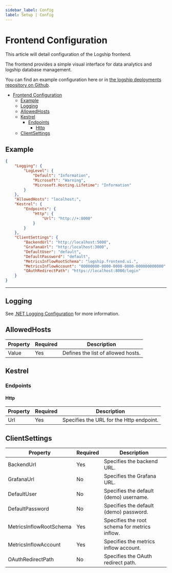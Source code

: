 ```yaml
---
sidebar_label: Config
label: Setup | Config
---
```


# Frontend Configuration

This article will detail configuration of the Logship frontend. 

The frontend provides a simple visual interface for data analytics and logship database management.

You can find an example configuration here or in [the logship deployments repository on Github](https://github.com/logship-io/logship-deployments).

- [Frontend Configuration](#frontend-configuration)
  - [Example](#example)
  - [Logging](#logging)
  - [AllowedHosts](#allowedhosts)
  - [Kestrel](#kestrel)
    - [Endpoints](#endpoints)
      - [Http](#http)
  - [ClientSettings](#clientsettings)

## Example

```json
{
    "Logging": {
        "LogLevel": {
            "Default": "Information",
            "Microsoft": "Warning",
            "Microsoft.Hosting.Lifetime": "Information"
        }
    },
    "AllowedHosts": "localhost;",
    "Kestrel": {
        "Endpoints": {
            "Http": {
                "Url": "http://+:8000"
            }
        }
    },
    "ClientSettings": {
        "BackendUrl": "http://localhost:5000",
        "GrafanaUrl": "http:/localhost:3000",
        "DefaultUser": "default",
        "DefaultPassword": "default",
        "MetricsInflowRootSchema": "logship.frontend.ui.",
        "MetricsInflowAccount": "00000000-0000-0000-0000-000000000000",
        "OAuthRedirectPath": "https://localhost:8000/login"
    }
}
```

---
## Logging

See [.NET Logging Configuration](https://learn.microsoft.com/en-us/dotnet/core/extensions/logging?tabs=command-line#configure-logging-without-code) for more information.

## AllowedHosts

| Property               | Required | Description                               |
|------------------------|----------|-------------------------------------------|
| Value                  | Yes      | Defines the list of allowed hosts.        |

## Kestrel

### Endpoints

#### Http

| Property | Required | Description                               |
|----------|----------|-------------------------------------------|
| Url      | Yes      | Specifies the URL for the Http endpoint.  |

## ClientSettings

| Property                 | Required | Description                               |
|--------------------------|----------|-------------------------------------------|
| BackendUrl               | Yes      | Specifies the backend URL.                |
| GrafanaUrl               | No       | Specifies the Grafana URL.                |
| DefaultUser              | No       | Specifies the default (demo) username.    |
| DefaultPassword          | No       | Specifies the default (demo) password.    |
| MetricsInflowRootSchema  | Yes      | Specifies the root schema for metrics inflow. |
| MetricsInflowAccount     | Yes      | Specifies the metrics inflow account.     |
| OAuthRedirectPath        | No      | Specifies the OAuth redirect path.        |
